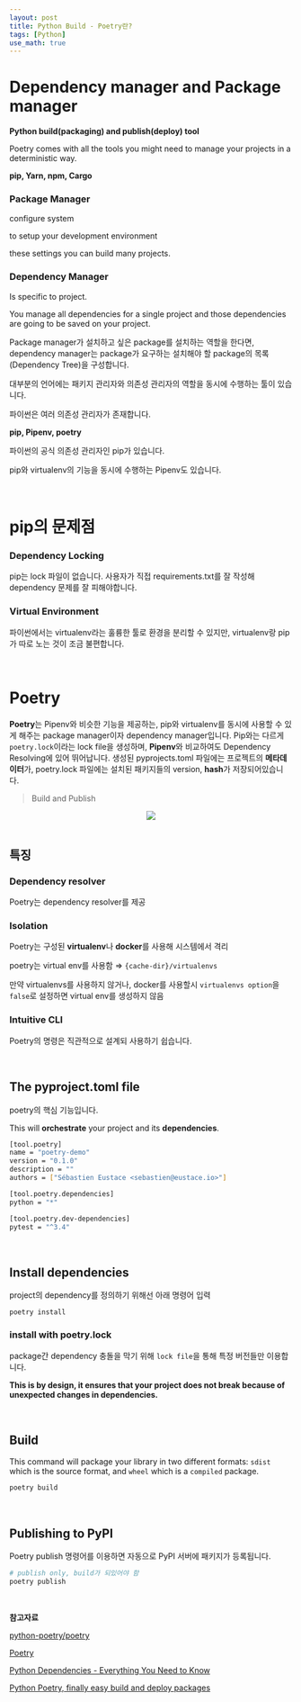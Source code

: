 ```yaml
---
layout: post
title: Python Build - Poetry란?
tags: [Python]
use_math: true
---
```


# Dependency manager and Package manager

**Python build(packaging) and publish(deploy) tool**

Poetry comes with all the tools you might need to manage your projects in a deterministic way.

**pip, Yarn, npm, Cargo**

### Package Manager

configure system

to setup your development environment

these settings you can build many projects.

### Dependency Manager

Is specific to project.

You manage all dependencies for a single project and those dependencies are going to be saved on your project.

Package manager가 설치하고 싶은 package를 설치하는 역할을 한다면, dependency manager는 package가 요구하는 설치해야 할 package의 목록(Dependency Tree)을 구성합니다.

대부분의 언어에는 패키지 관리자와 의존성 관리자의 역할을 동시에 수행하는 툴이 있습니다.

파이썬은 여러 의존성 관리자가 존재합니다.

**pip, Pipenv, poetry**

파이썬의 공식 의존성 관리자인 pip가 있습니다.

pip와 virtualenv의 기능을 동시에 수행하는 Pipenv도 있습니다.

<br>

# pip의 문제점

### Dependency Locking

pip는 lock 파일이 없습니다. 사용자가 직접 requirements.txt를 잘 작성해 dependency 문제를 잘 피해야합니다.

### Virtual Environment

파이썬에서는 virtualenv라는 훌륭한 툴로 환경을 분리할 수 있지만, virtualenv랑 pip가 따로 노는 것이 조금 불편합니다.

<br>

# Poetry

**Poetry**는 Pipenv와 비슷한 기능을 제공하는, pip와 virtualenv를 동시에 사용할 수 있게 해주는 package manager이자 dependency manager입니다. Pip와는 다르게 `poetry.lock`이라는 lock file을 생성하며,  **Pipenv**와 비교하여도 Dependency Resolving에 있어 뛰어납니다. 생성된 pyprojects.toml 파일에는 프로젝트의 **메타데이터**가, poetry.lock 파일에는 설치된 패키지들의 version, **hash**가 저장되어있습니다.

> Build and Publish

<center><img src="https://user-images.githubusercontent.com/31475037/114016308-aaf2d980-98a5-11eb-87d4-d56503e199a5.png"></center>

<br>

## 특징

### Dependency resolver

Poetry는 dependency resolver를 제공

### Isolation

Poetry는 구성된 **virtualenv**나 **docker**를 사용해 시스템에서 격리

poetry는 virtual env를 사용함 ⇒ `{cache-dir}/virtualenvs`

만약 virtualenvs를 사용하지 않거나, docker를 사용할시 `virtualenvs option`을 `false`로 설정하면 virtual env를 생성하지 않음

### Intuitive CLI

Poetry의 명령은 직관적으로 설계되 사용하기 쉽습니다.

<br>

## The pyproject.toml file

poetry의 핵심 기능입니다.

This will **orchestrate** your project and its **dependencies**.

```bash
[tool.poetry]
name = "poetry-demo"
version = "0.1.0"
description = ""
authors = ["Sébastien Eustace <sebastien@eustace.io>"]

[tool.poetry.dependencies]
python = "*"

[tool.poetry.dev-dependencies]
pytest = "^3.4"
```

<br>

## Install dependencies

project의 dependency를 정의하기 위해선 아래 명령어 입력

`poetry install`

### install with poetry.lock

package간 dependency 충돌을 막기 위해  `lock file`을 통해 특정 버전들만 이용합니다.

**This is by design, it ensures that your project does not break because of unexpected changes in dependencies.**

<br>

## Build

This command will package your library in two different formats: `sdist` which is the source format, and `wheel` which is a `compiled` package.

```bash
poetry build
```

<br>

## Publishing to PyPI

Poetry publish 명령어를 이용하면 자동으로 PyPI 서버에 패키지가 등록됩니다.

```bash
# publish only, build가 되있어야 함
poetry publish
```

<br>

**참고자료**

[python-poetry/poetry](https://github.com/python-poetry/poetry)

[Poetry](https://python-poetry.org/)

[Python Dependencies - Everything You Need to Know](https://www.activestate.com/resources/quick-reads/python-dependencies-everything-you-need-to-know/)

[Python Poetry, finally easy build and deploy packages](https://medium.com/lambda-automotive/python-poetry-finally-easy-build-and-deploy-packages-e1e84c23401f)